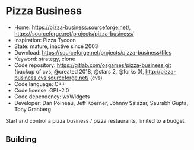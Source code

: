 # Pizza Business

- Home: https://pizza-business.sourceforge.net/, https://sourceforge.net/projects/pizza-business/
- Inspiration: Pizza Tycoon
- State: mature, inactive since 2003
- Download: https://sourceforge.net/projects/pizza-business/files
- Keyword: strategy, clone
- Code repository: https://gitlab.com/osgames/pizza-business.git (backup of cvs, @created 2018, @stars 2, @forks 0), http://pizza-business.cvs.sourceforge.net/ (cvs)
- Code language: C++
- Code license: GPL-2.0
- Code dependency: wxWidgets
- Developer: Dan Poineau, Jeff Koerner, Johnny Salazar, Saurabh Gupta, Tony Granberg

Start and control a pizza business / pizza restaurants, limited to a budget.

## Building
